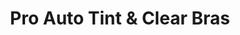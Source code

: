 ---
title: "Pro Auto Tint & Clear Bras"
url: /bozeman/pro-auto-tint-und-clear-bras/
shop: Autoteile
---